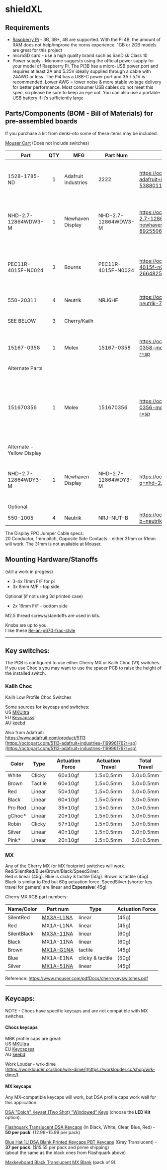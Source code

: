 # shieldXL

## Requirements 
* [Raspberry Pi](https://www.raspberrypi.com/) - 3B, 3B+, 4B are supported. With the Pi 4B, the amount of RAM does not help/improve the norns experience. 1GB or 2GB models are great for this project  
* microSD card - use a high quality brand such as SanDisk Class 10  
* Power supply - Monome suggests using the official power supply for your model of Raspberry Pi. The Pi3B has a micro-USB power port and requires at least 2A and 5.25V ideally supplied through a cable with 24AWG or less. The Pi4 has a USB-C power port and 3A / 5.1V is recommended. Lower AWG = lower noise & more stable voltage delivery for better performance. Most consumer USB cables do not meet this spec, so please be sure to keep an eye out. You can also use a portable USB battery if it’s sufficiently large  


## Parts/Components (BOM - Bill of Materials) for pre-assembled boards

If you purchase a kit from denki-oto some of these items may be included. 

[Mouser Cart](https://www.mouser.com/ProjectManager/ProjectDetail.aspx?AccessID=c161b7b4d2) (Does not include switches)  

| Part | QTY | MFG | Part Num | Octopart | Desc |
|--------|:--:|-----|-----|-----|-----|
|1528-1785-ND|1|Adafruit Industries|2222|https://octopart.com/2222-adafruit+industries-53880117?r=sp|GPIO Header for Raspberry Pi A+/B+ - 2x20 Female Header|
|NHD-2.7-12864WDW3-M|1|Newhaven Display|NHD-2.7-12864WDW3-M|https://octopart.com/nhd-2.7-12864wdw3-m-newhaven+display-89255061|OLED Displays & Accessories 2.7 in White OLED 128 x 64 MOLEX CONNECTOR|
|PEC11R-4015F-N0024|3|Bourns|PEC11R-4015F-N0024|https://octopart.com/pec11r-4015f-n0024-bourns-26648251|24 Pulse Incremental Mechanical Rotary Encoder w/ 6 mm Flat Shaft|
|550-20311|4|Neutrik|NRJ6HF|https://octopart.com/nrj6hf-neutrik-758943?r=sp|Jack Phone 1/4 in. Stereo|
| SEE BELOW |3|Cherry/Kailh| | |Cherry MX or Kailh Choc switches|
|15167-0358|1|Molex|15167-0358|https://octopart.com/15167-0358-molex-38752501?r=sp|Display FPC Jumper Cables FFC 1.00 - 51mm| 
|Alternate Parts|
|151670356|1|Molex|151670356|https://octopart.com/15167-0356-molex-38752500?r=sp|Display FPC Jumper Cables FFC 1.00 - 31mm. Alternative to 51mm cable, this is a little cleaner but may not be availble. |
|Alternate - Yellow Display|
|NHD-2.7-12864WDY3-M|1|Newhaven Display|NHD-2.7-12864WDY3-M|https://octopart.com/search?q=nhd-2.7-12864WDY3-m|OLED Displays & Accessories 2.7 in Yellow OLED 128 x 64 MOLEX CONNECTOR|
|Optional|
|550-1005|4|Neutrik|NRJ-NUT-B|https://octopart.com/nrj-nut-b-neutrik-141986?r=sp|PLASTIC NUT|


The Display FPC Jumper Cable specs:   
20 Conductor, 1mm pitch, Opposite Side Contacts - either 31mm or 51mm will work. The 31mm is not available at Mouser.  

 	 	 	
## Mounting Hardware/Stanoffs

(still a work in progess)  

* 3-4x 11mm F/F for pi  
* 3x 8mm M/F - top side  

Optional (if not using 3d printed case)  
* 2x 16mm F/F - bottom side  

M2.5 thread screws/standoffs are used in kits.  

Knobs are up to you.  
I like these [Re-an-p670-frac-style](https://modularaddict.com/re-an-p670-frac-style-16mm-soft-touch-knob-d-shaft)  

---
## Key switches: 

The PCB is configured to use either Cherry MX or Kailh Choc (V1) switches. If you use Choc's you may want to use the spacer PCB to raise the height of the installed switch.

### Kailh Choc

Kailh Low Profile Choc Switches  

Some sources for keycaps and switches:  
US [MKUltra](https://mkultra.click/choc-switches)  
EU [Keycapsss](https://keycapsss.com/switchestester/switches/65/kailh-low-profile-choc-switches-v1)  
AU [keebd](https://keebd.com/collections/choc-switches)  

Also from Adafruit:  
[https://www.adafruit.com/product/5113 ](https://www.adafruit.com/product/5113)   
[https://octopart.com/5113-adafruit+industries-119996176?r=sp](https://octopart.com/5113-adafruit+industries-119996176?r=sp)  

| Color	| Type	| Actuation Force	| Actuation Travel	| Total Travel |
|-----|----|:---:|:---:|:---:|
|White	|	Clicky	|	60±10gf	|	1.5±0.5mm	|	3.0±0.5mm |
|Brown	|	Tactile	|	60±10gf	|	1.5±0.5mm	|	3.0±0.5mm |
|Red	|	Linear	|	50±10gf	|	1.5±0.5mm	|	3.0±0.5mm |
|Black	|	Linear	|	60±10gf	|	1.5±0.5mm	|	3.0±0.5mm |
|Pro Red	|	Linear	|	35±10gf	|	1.5±0.5mm	|	3.0±0.5mm |
|gChoc*	|	Linear	|	20±10gf	|	1.5±0.5mm	|	3.0±0.5mm |
|Robin	|	Clicky	|	57±10gf	|	1.5±0.5mm	|	3.0±0.5mm |
|Silver	|	Linear	|	40±10gf	|	1.5±0.5mm	|	3.0±0.5mm |
|Pink*	|	Linear	|	20±10gf	|	1.5±0.5mm	|	3.0±0.5mm |

### MX 

Any of the Cherry MX (or MX footprint) switches will work. Red/SilentRed/Blue/Brown/Black/SpeedSilver.  
Red is linear (45g). Blue is clicky & tactile (50g). Brown is tactile (45g). Black is similar to Red but 60g actuation force. SpeedSilver (shorter key travel for gamers) are linear and __Expensive__( 45g)

Cherry MX RGB part numbers:  

| Name/Color  | Part num | Type | Actuation Force |
|-----|----|-----|----|
|SilentRed |[MX3A-L1NA](https://www.mouser.com/ProductDetail/CHERRY/MX3A-L1NA/?qs=F5EMLAvA7IA6PAS7ry3I9w%3D%3D)| linear | (45g) |
|Red	|MX1A-L1NA| linear | (45g) |
|SilentBlack |[MX3A-11NA](https://www.mouser.com/ProductDetail/CHERRY/MX3A-11NA/?qs=F5EMLAvA7ICizK1XKjfN9w%3D%3D)| linear | (60g) |
|Black	|MX1A-11NA| linear | (60g) |
|Brown	|[MX1A-G1NA](https://www.mouser.com/ProductDetail/540-MX1A-G1NA/)| tactile | (45g) |
|Blue	|MX1A-E1NA| clicky & tactile | (50g) |
|Silver	|[MX1A-51NA](https://www.mouser.com/ProductDetail/CHERRY/MX1A-51NA/?qs=F5EMLAvA7IB4ByA0zXdBkg%3D%3D)| linear | (45g) |

Reference: https://www.mouser.com/pdfDocs/cherrykeyswitches.pdf

---
## Keycaps: 

NOTE - Chocs have specific keycaps and are not compatible with MX switches.

#### Chocs keycaps

MBK profile caps are great:  
US [MKUltra](https://mkultra.click/search.php?search_query=mbk&section=product)  
EU [Keycapsss](https://keycapsss.com/keyboard-parts/keycaps/182/mbk-dye-color-choc-low-profile-keycap)  
AU [keebd](https://keebd.com/products/mbk-low-profile-keycaps)  

Work Louder - wrk-dime  
[https://worklouder.cc/shop/wrk-dime/](https://worklouder.cc/shop/wrk-dime/)  

#### MX keycaps

Any MX-compatible keycaps will work, but DSA profile caps work well for this application.

[DSA "Dolch" Keyset (Two Shot) "Windowed" Keys](https://pimpmykeyboard.com/dsa-dolch-keyset-two-shot/) (choose the __LED Kit__ option).  

[Flashquark Translucent DSA Keycaps](https://flashquark.com/product/translucent-dsa-keycaps/) (in Black, White, Clear, Blue, Red) - __50 per pack__. ($12.99-$15.99 per pack)

[Blue Hat 1U DSA Blank Printed Keycaps PBT Keycaps](https://www.amazon.com/gp/product/B07SJKMNWC) (Gray Translucent) - __37 per pack__. ($15.55 per pack and prime shipping)  
(about the same as the black ones from Flashquark above)

[Maxkeyboard Black Translucent MX Blank](https://www.maxkeyboard.com/black-translucent-cherry-mx-blank-keycap-set-for-esc-w-a-s-d-or-e-s-d-f-and-arrow-keys.html) (pack of 9). 


